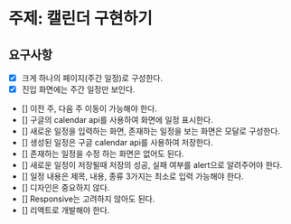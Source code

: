 # 주제: 캘린더 구현하기

## 요구사항

- [x] 크게 하나의 페이지(주간 일정)로 구성한다.
- [x] 진입 화면에는 주간 일정만 보인다.
- [] 이전 주, 다음 주 이동이 가능해야 한다.
- [] 구글의 calendar api를 사용하여 화면에 일정 표시한다.
- [] 새로운 일정을 입력하는 화면, 존재하는 일정을 보는 화면은 모달로 구성한다.
- [] 생성된 일정은 구글 calendar api를 사용하여 저장한다.
- [] 존재하는 일정을 수정 하는 화면은 없어도 된다.
- [] 새로운 일정이 저장될때 저장의 성공, 실패 여부를 alert으로 알려주어야 한다.
- [] 일정 내용은 제목, 내용, 종류 3가지는 최소로 입력 가능해야 한다.
- [] 디자인은 중요하지 않다.
- [] Responsive는 고려하지 않아도 된다.
- [] 리액트로 개발해야 한다.
